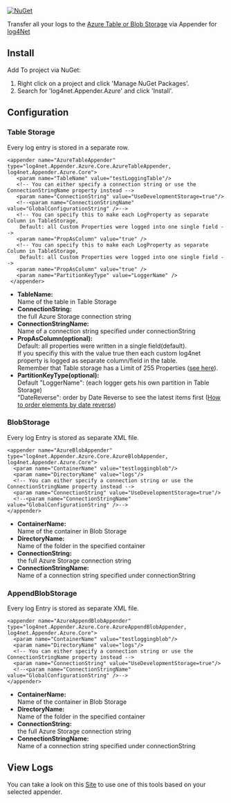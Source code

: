 [![NuGet](https://img.shields.io/nuget/v/log4net.Appender.Azure.Core.svg?style=flat)](https://www.nuget.org/packages/log4net.Appender.Azure.Core/)

Transfer all your logs to the [Azure Table or Blob Storage](http://azure.microsoft.com/de-de/services/storage/) via Appender for [log4Net](https://logging.apache.org/log4net/)

## Install
Add To project via NuGet:  
1. Right click on a project and click 'Manage NuGet Packages'.  
2. Search for 'log4net.Appender.Azure' and click 'Install'.  

## Configuration
### Table Storage 
Every log entry is stored in a separate row.

	<appender name="AzureTableAppender" type="log4net.Appender.Azure.Core.AzureTableAppender, log4net.Appender.Azure.Core">
	   <param name="TableName" value="testLoggingTable"/>
	   <!-- You can either specify a connection string or use the ConnectionStringName property instead -->
	   <param name="ConnectionString" value="UseDevelopmentStorage=true"/>
	   <!--<param name="ConnectionStringName" value="GlobalConfigurationString" />-->
	   <!-- You can specify this to make each LogProperty as separate Column in TableStorage, 
		Default: all Custom Properties were logged into one single field -->
	   <param name="PropAsColumn" value="true" />
	   <!-- You can specify this to make each LogProperty as separate Column in TableStorage, 
		Default: all Custom Properties were logged into one single field -->
	   <param name="PropAsColumn" value="true" />
	   <param name="PartitionKeyType" value="LoggerName" />
	 </appender>
	
* <b>TableName:</b>  
  Name of the table in Table Storage
* <b>ConnectionString:</b>  
  the full Azure Storage connection string
* <b>ConnectionStringName:</b>  
  Name of a connection string specified under connectionString
* <b>PropAsColumn(optional):</b>  
  Default: all properties were written in a single field(default).  
  If you specifiy this with the value true then each custom log4net property is logged as separate column/field in the table.  
  Remember that Table storage has a Limit of 255 Properties ([see here](https://azure.microsoft.com/en-us/documentation/articles/storage-table-design-guide/#about-the-azure-table-service)).
* <b>PartitionKeyType(optional):</b>  
  Default "LoggerName": (each logger gets his own partition in Table Storage)  
  "DateReverse": order by Date Reverse to see the latest items first ([How to order elements by date reverse](http://gauravmantri.com/2012/02/17/effective-way-of-fetching-diagnostics-data-from-windows-azure-diagnostics-table-hint-use-partitionkey/))

	
### BlobStorage
Every log Entry is stored as separate XML file.

    <appender name="AzureBlobAppender" type="log4net.Appender.Azure.Core.AzureBlobAppender, log4net.Appender.Azure.Core">
      <param name="ContainerName" value="testloggingblob"/>
      <param name="DirectoryName" value="logs"/>
      <!-- You can either specify a connection string or use the ConnectionStringName property instead -->
      <param name="ConnectionString" value="UseDevelopmentStorage=true"/>
      <!--<param name="ConnectionStringName" value="GlobalConfigurationString" />-->
    </appender>
	
* <b>ContainerName:</b>  
  Name of the container in Blob Storage	
* <b>DirectoryName:</b>  
  Name of the folder in the specified container
* <b>ConnectionString:</b>  
  the full Azure Storage connection string
* <b>ConnectionStringName:</b>  
  Name of a connection string specified under connectionString

### AppendBlobStorage
Every log Entry is stored as separate XML file.

    <appender name="AzureAppendBlobAppender" type="log4net.Appender.Azure.Core.AzureAppendBlobAppender, log4net.Appender.Azure.Core">
      <param name="ContainerName" value="testloggingblob"/>
      <param name="DirectoryName" value="logs"/>
      <!-- You can either specify a connection string or use the ConnectionStringName property instead -->
      <param name="ConnectionString" value="UseDevelopmentStorage=true"/>
      <!--<param name="ConnectionStringName" value="GlobalConfigurationString" />-->
    </appender>
	
* <b>ContainerName:</b>  
  Name of the container in Blob Storage	
* <b>DirectoryName:</b>  
  Name of the folder in the specified container
* <b>ConnectionString:</b>  
  the full Azure Storage connection string
* <b>ConnectionStringName:</b>  
  Name of a connection string specified under connectionString
  
## View Logs

You can take a look on this [Site](http://storagetools.azurewebsites.net/) to use one of this tools based on your selected appender.

